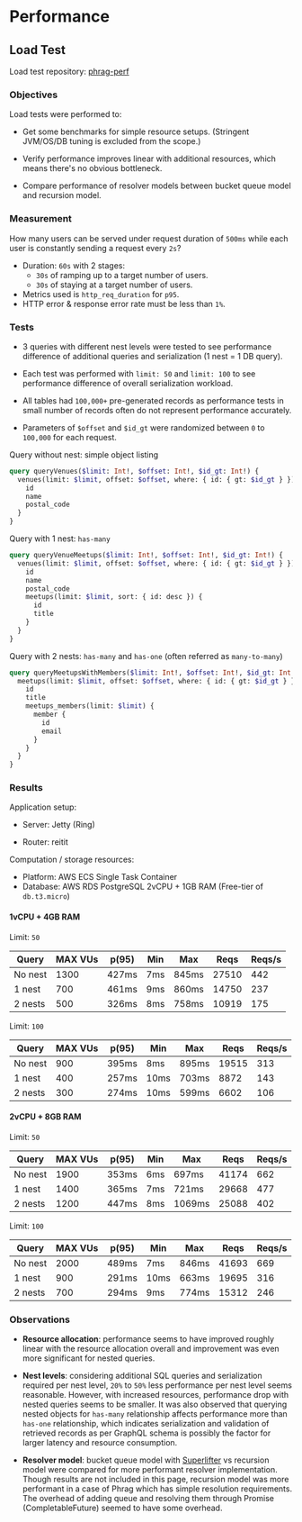 # Performance

## Load Test

Load test repository: [phrag-perf](https://github.com/ykskb/phrag-perf)

### Objectives

Load tests were performed to:

- Get some benchmarks for simple resource setups.
  (Stringent JVM/OS/DB tuning is excluded from the scope.)

- Verify performance improves linear with additional resources, which means there's no obvious bottleneck.

- Compare performance of resolver models between bucket queue model and recursion model.

### Measurement

How many users can be served under request duration of `500ms` while each user is constantly sending a request every `2s`?

- Duration: `60s` with 2 stages:
  - `30s` of ramping up to a target number of users.
  - `30s` of staying at a target number of users.
- Metrics used is `http_req_duration` for `p95`.
- HTTP error & response error rate must be less than `1%`.

### Tests

- 3 queries with different nest levels were tested to see performance difference of additional queries and serialization (1 nest = 1 DB query).

- Each test was performed with `limit: 50` and `limit: 100` to see performance difference of overall serialization workload.

- All tables had `100,000+` pre-generated records as performance tests in small number of records often do not represent performance accurately.

- Parameters of `$offset` and `$id_gt` were randomized between `0` to `100,000` for each request.

Query without nest: simple object listing

```graphql
query queryVenues($limit: Int!, $offset: Int!, $id_gt: Int!) {
  venues(limit: $limit, offset: $offset, where: { id: { gt: $id_gt } }) {
    id
    name
    postal_code
  }
}
```

Query with 1 nest: `has-many`

```graphql
query queryVenueMeetups($limit: Int!, $offset: Int!, $id_gt: Int!) {
  venues(limit: $limit, offset: $offset, where: { id: { gt: $id_gt } }) {
    id
    name
    postal_code
    meetups(limit: $limit, sort: { id: desc }) {
      id
      title
    }
  }
}
```

Query with 2 nests: `has-many` and `has-one` (often referred as `many-to-many`)

```graphql
query queryMeetupsWithMembers($limit: Int!, $offset: Int!, $id_gt: Int!) {
  meetups(limit: $limit, offset: $offset, where: { id: { gt: $id_gt } }) {
    id
    title
    meetups_members(limit: $limit) {
      member {
        id
        email
      }
    }
  }
}
```

### Results

Application setup:

- Server: Jetty (Ring)

- Router: reitit

Computation / storage resources:

- Platform: AWS ECS Single Task Container
- Database: AWS RDS PostgreSQL
  2vCPU + 1GB RAM (Free-tier of `db.t3.micro`)

#### 1vCPU + 4GB RAM

Limit: `50`

| Query   | MAX VUs | p(95) | Min | Max   | Reqs  | Reqs/s |
| ------- | ------- | ----- | --- | ----- | ----- | ------ |
| No nest | 1300    | 427ms | 7ms | 845ms | 27510 | 442    |
| 1 nest  | 700     | 461ms | 9ms | 860ms | 14750 | 237    |
| 2 nests | 500     | 326ms | 8ms | 758ms | 10919 | 175    |

Limit: `100`

| Query   | MAX VUs | p(95) | Min  | Max   | Reqs  | Reqs/s |
| ------- | ------- | ----- | ---- | ----- | ----- | ------ |
| No nest | 900     | 395ms | 8ms  | 895ms | 19515 | 313    |
| 1 nest  | 400     | 257ms | 10ms | 703ms | 8872  | 143    |
| 2 nests | 300     | 274ms | 10ms | 599ms | 6602  | 106    |

#### 2vCPU + 8GB RAM

Limit: `50`

| Query   | MAX VUs | p(95) | Min | Max    | Reqs  | Reqs/s |
| ------- | ------- | ----- | --- | ------ | ----- | ------ |
| No nest | 1900    | 353ms | 6ms | 697ms  | 41174 | 662    |
| 1 nest  | 1400    | 365ms | 7ms | 721ms  | 29668 | 477    |
| 2 nests | 1200    | 447ms | 8ms | 1069ms | 25088 | 402    |

Limit: `100`

| Query   | MAX VUs | p(95) | Min  | Max   | Reqs  | Reqs/s |
| ------- | ------- | ----- | ---- | ----- | ----- | ------ |
| No nest | 2000    | 489ms | 7ms  | 846ms | 41693 | 669    |
| 1 nest  | 900     | 291ms | 10ms | 663ms | 19695 | 316    |
| 2 nests | 700     | 294ms | 9ms  | 774ms | 15312 | 246    |

### Observations

- **Resource allocation**: performance seems to have improved roughly linear with the resource allocation overall and improvement was even more significant for nested queries.

- **Nest levels**: considering additional SQL queries and serialization required per nest level, `20%` to `50%` less performance per nest level seems reasonable. However, with increased resources, performance drop with nested queries seems to be smaller. It was also observed that querying nested objects for `has-many` relationship affects performance more than `has-one` relationship, which indicates serialization and validation of retrieved records as per GraphQL schema is possibly the factor for larger latency and resource consumption.

- **Resolver model**: bucket queue model with [Superlifter](https://github.com/oliyh/superlifter) vs recursion model were compared for more performant resolver implementation. Though results are not included in this page, recursion model was more performant in a case of Phrag which has simple resolution requirements. The overhead of adding queue and resolving them through Promise (CompletableFuture) seemed to have some overhead.
